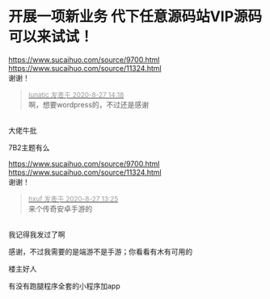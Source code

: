 # 开展一项新业务 代下任意源码站VIP源码 可以来试试！


https://www.sucaihuo.com/source/9700.html<br />
https://www.sucaihuo.com/source/11324.html<br />
谢谢！

<div class="quote"><blockquote><font size="2"><a href="https://www.hostloc.com/forum.php?mod=redirect&amp;goto=findpost&amp;pid=9070305&amp;ptid=736317" target="_blank"><font color="#999999">lunatic 发表于 2020-8-27 14:18</font></a></font><br />
啊，想要wordpress的，不过还是感谢</blockquote></div><br />
大佬牛批

7B2主题有么

https://www.sucaihuo.com/source/9700.html<br />
https://www.sucaihuo.com/source/11324.html<br />
谢谢！

<div class="quote"><blockquote><font size="2"><a href="https://www.hostloc.com/forum.php?mod=redirect&amp;goto=findpost&amp;pid=9070041&amp;ptid=736317" target="_blank"><font color="#999999">hxuf 发表于 2020-8-27 13:25</font></a></font><br />
来个传奇安卓手游的</blockquote></div><br />
我记得我发过了啊

感谢，不过我需要的是端游不是手游；你看看有木有可用的

楼主好人

有没有跑腿程序全套的小程序加app
